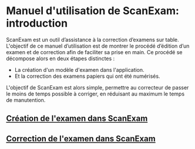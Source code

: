 # Manuel d'utilisation de ScanExam: introduction

ScanExam est un outil d’assistance à la correction d’examens sur table. L'objectif de ce manuel d’utilisation est de montrer le procédé d’édition d’un examen et de correction afin de faciliter sa prise en main. Ce procédé se décompose alors en deux étapes distinctes : 

* La création d'un modèle d'examen dans l'application.
* Et la correction des examens papiers qui ont été numérisés.

L'objectif de ScanExam est alors simple, permettre au correcteur de passer le moins de temps possible à corriger, en réduisant au maximum le temps de manutention.


## <a href="https://github.com/ScanExam/ScanExam/blob/master/infos.readme.french/manuel_creation.md">Création de l'examen dans ScanExam</a>
## <a href="https://github.com/ScanExam/ScanExam/blob/master/infos.readme.french/manuel_correction.md">Correction de l'examen dans ScanExam</a>